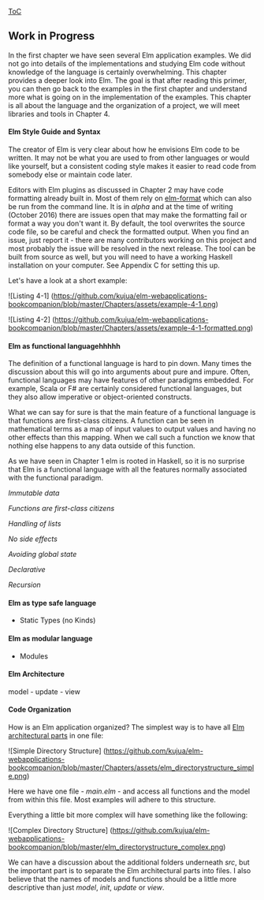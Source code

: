 [ToC](https://github.com/kujua/webapplications-with-elm-beta-access/blob/master/Readme.md)

## Work in Progress

In the first chapter we have seen several Elm application examples. We did not go into details of the implementations and studying Elm code without knowledge of the language is certainly overwhelming. This chapter provides a deeper look into Elm. The goal is that after reading this primer, you can then go back to the examples in the first chapter and understand more what is going on in the implementation of the examples. This chapter is all about the language and the organization of a project, we will meet libraries and tools in Chapter 4.

#### Elm Style Guide and Syntax

The creator of Elm is very clear about how he envisions Elm code to be written. It may not be what you are used to from other languages or would like yourself, but a consistent coding style makes it easier to read code from somebody else or maintain code later.

Editors with Elm plugins as discussed in Chapter 2 may have code formatting already built in. Most of them rely on [elm-format](https://github.com/avh4/elm-format) which can also be run from the command line. It is in *alpha* and at the time of writing (October 2016) there are issues open that may make the formatting fail or format a way you don't want it. By default, the tool overwrites the source code file, so be careful and check the formatted output. When you find an issue, just report it - there are many contributors working on this project and most probably the issue will be resolved in the next release. The tool can be built from source as well, but you will need to have a working Haskell installation on your
computer. See Appendix C for setting this up.

Let's have a look at a short example:

![Listing 4-1]
(https://github.com/kujua/elm-webapplications-bookcompanion/blob/master/Chapters/assets/example-4-1.png)



![Listing 4-2]
(https://github.com/kujua/elm-webapplications-bookcompanion/blob/master/Chapters/assets/example-4-1-formatted.png)


#### Elm as functional languagehhhhh

The definition of a functional language is hard to pin down. Many times the discussion about this will go into arguments about pure and impure. Often, functional languages may have features of other paradigms embedded. For example, Scala or F# are certainly considered functional languages, but they also allow imperative or object-oriented constructs.

What we can say for sure is that the main feature of a functional language is that functions are first-class citizens. A function can be seen in mathematical terms as a map of input values to output values and having no other effects than this mapping. When we call such a function we know that nothing else happens to any data outside of this function.

As we have seen in Chapter 1 elm is rooted in Haskell, so it is no surprise that Elm is a functional language with all the features normally associated with the functional paradigm.

*Immutable data*

*Functions are first-class citizens*

*Handling of lists*

*No side effects*

*Avoiding global state*

*Declarative*

*Recursion*



#### Elm as type safe language

* Static Types (no Kinds)


#### Elm as modular language

* Modules

#### Elm Architecture

model - update - view


#### Code Organization

How is an Elm application organized? The simplest way is to have all [Elm architectural parts](#part3-chapter10) in one file:

![Simple Directory Structure]
(https://github.com/kujua/elm-webapplications-bookcompanion/blob/master/Chapters/assets/elm_directorystructure_simple.png)

Here we have one file - *main.elm* - and access all functions and the model from within this file. Most examples will adhere to this structure.

Everything a little bit more complex will have something like the following:

![Complex Directory Structure]
(https://github.com/kujua/elm-webapplications-bookcompanion/blob/master/elm_directorystructure_complex.png)

We can have a discussion about the additional folders underneath *src*, but the important part is to separate the Elm architectural parts into files. I also believe that the names of models and functions should be a little more descriptive than just *model*, *init*, *update* or *view*.
